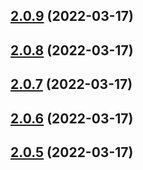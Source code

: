## [2.0.9](https://github.com/RapidAPI/httpsnippet/compare/v2.0.8...v2.0.9) (2022-03-17)



## [2.0.8](https://github.com/RapidAPI/httpsnippet/compare/v2.0.7...v2.0.8) (2022-03-17)



## [2.0.7](https://github.com/RapidAPI/httpsnippet/compare/v2.0.6...v2.0.7) (2022-03-17)



## [2.0.6](https://github.com/RapidAPI/httpsnippet/compare/v2.0.5...v2.0.6) (2022-03-17)



## [2.0.5](https://github.com/RapidAPI/httpsnippet/compare/v2.0.4...v2.0.5) (2022-03-17)



